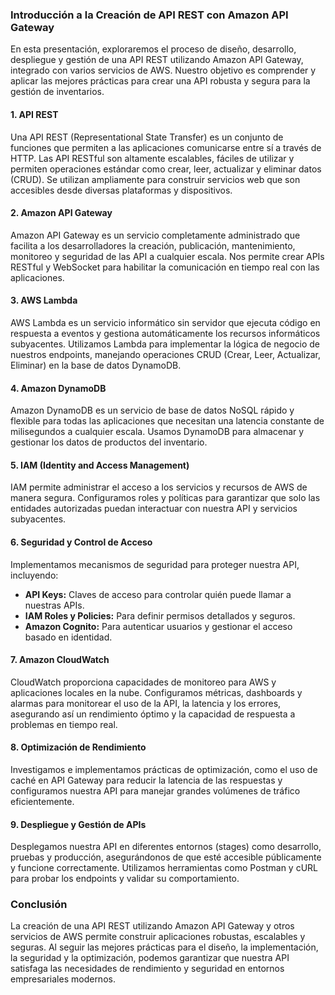 ### Introducción a la Creación de API REST con Amazon API Gateway

En esta presentación, exploraremos el proceso de diseño, desarrollo, despliegue y gestión de una API REST utilizando Amazon API Gateway, integrado con varios servicios de AWS. Nuestro objetivo es comprender y aplicar las mejores prácticas para crear una API robusta y segura para la gestión de inventarios.

#### 1. API REST
Una API REST (Representational State Transfer) es un conjunto de funciones que permiten a las aplicaciones comunicarse entre sí a través de HTTP. Las API RESTful son altamente escalables, fáciles de utilizar y permiten operaciones estándar como crear, leer, actualizar y eliminar datos (CRUD). Se utilizan ampliamente para construir servicios web que son accesibles desde diversas plataformas y dispositivos.

#### 2. **Amazon API Gateway**
Amazon API Gateway es un servicio completamente administrado que facilita a los desarrolladores la creación, publicación, mantenimiento, monitoreo y seguridad de las API a cualquier escala. Nos permite crear APIs RESTful y WebSocket para habilitar la comunicación en tiempo real con las aplicaciones.

#### 3. **AWS Lambda**
AWS Lambda es un servicio informático sin servidor que ejecuta código en respuesta a eventos y gestiona automáticamente los recursos informáticos subyacentes. Utilizamos Lambda para implementar la lógica de negocio de nuestros endpoints, manejando operaciones CRUD (Crear, Leer, Actualizar, Eliminar) en la base de datos DynamoDB.

#### 4. **Amazon DynamoDB**
Amazon DynamoDB es un servicio de base de datos NoSQL rápido y flexible para todas las aplicaciones que necesitan una latencia constante de milisegundos a cualquier escala. Usamos DynamoDB para almacenar y gestionar los datos de productos del inventario.

#### 5. **IAM (Identity and Access Management)**
IAM permite administrar el acceso a los servicios y recursos de AWS de manera segura. Configuramos roles y políticas para garantizar que solo las entidades autorizadas puedan interactuar con nuestra API y servicios subyacentes.

#### 6. **Seguridad y Control de Acceso**
Implementamos mecanismos de seguridad para proteger nuestra API, incluyendo:
- **API Keys:** Claves de acceso para controlar quién puede llamar a nuestras APIs.
- **IAM Roles y Policies:** Para definir permisos detallados y seguros.
- **Amazon Cognito:** Para autenticar usuarios y gestionar el acceso basado en identidad.

#### 7. **Amazon CloudWatch**
CloudWatch proporciona capacidades de monitoreo para AWS y aplicaciones locales en la nube. Configuramos métricas, dashboards y alarmas para monitorear el uso de la API, la latencia y los errores, asegurando así un rendimiento óptimo y la capacidad de respuesta a problemas en tiempo real.

#### 8. **Optimización de Rendimiento**
Investigamos e implementamos prácticas de optimización, como el uso de caché en API Gateway para reducir la latencia de las respuestas y configuramos nuestra API para manejar grandes volúmenes de tráfico eficientemente.

#### 9. **Despliegue y Gestión de APIs**
Desplegamos nuestra API en diferentes entornos (stages) como desarrollo, pruebas y producción, asegurándonos de que esté accesible públicamente y funcione correctamente. Utilizamos herramientas como Postman y cURL para probar los endpoints y validar su comportamiento.

### Conclusión
La creación de una API REST utilizando Amazon API Gateway y otros servicios de AWS permite construir aplicaciones robustas, escalables y seguras. Al seguir las mejores prácticas para el diseño, la implementación, la seguridad y la optimización, podemos garantizar que nuestra API satisfaga las necesidades de rendimiento y seguridad en entornos empresariales modernos.

